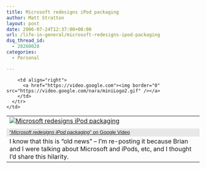 ```yaml
---
title: Microsoft redesigns iPod packaging
author: Matt Stratton
layout: post
date: 2006-07-24T12:37:00+00:00
url: /life-in-general/microsoft-redesigns-ipod-packaging
dsq_thread_id:
  - 28260028
categories:
  - Personal

---
```

<table cellpadding="0" cellspacing="0" border="0">
  <tr>
    <td colspan="2">
      <a href="https://video.google.com/videoplay?docid=4313772690011721857"> <img alt="Microsoft redesigns iPod packaging" /></a>
    </td>
  </tr>
  
  <tr>
    <td>
      <tr bgcolor="#E8E8E8">
        <td>
          <font face="arial, sans-serif" size="2"><a href="https://video.google.com/videoplay?docid=4313772690011721857">&#8220;<i>Microsoft redesigns iPod packaging</i>&#8221; on Google Video</a></font>
        </td>
        
        <td align="right">
          <a href="https://video.google.com"><img border="0" src="https://video.google.com/nara/miniLogo2.gif" /></a>
        </td>
      </tr>
    </td>
  </tr>
  
  <tr>
    <td>
      I know that this is &#8220;old news&#8221; &#8211; I&#8217;m re-posting it because Brian and I were talking about Microsoft and iPods, etc, and I thought I&#8217;d share this hilarity.
    </td>
  </tr>
</table>
